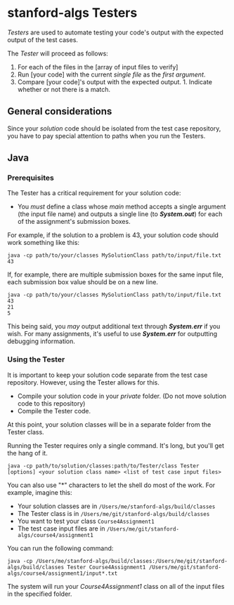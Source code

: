 # stanford-algs Testers

*Testers* are used to automate testing your code's output with the expected 
output of the test cases.

The *Tester* will proceed as follows:

1. For each of the files in the [array of input files to verify]
  1. Run [your code] with the current *single file* as the *first argument*.
  1. Compare [your code]'s output with the expected output.
    1. Indicate whether or not there is a match.

## General considerations

Since your *solution* code should be isolated from the test case repository, 
you have to pay special attention to paths when you run the Testers.

## Java

### Prerequisites 

The Tester has a critical requirement for your solution code:
* You *must* define a class whose *main* method accepts a single argument 
(the input file name) and outputs a single line (to **_System.out_**) for each 
of the assignment's submission boxes.

For example, if the solution to a problem is 43, your solution code should 
work something like this:

```shell
java -cp path/to/your/classes MySolutionClass path/to/input/file.txt
43
```
If, for example, there are multiple submission boxes for the same input file, 
each submission box value should be on a new line.
```shell
java -cp path/to/your/classes MySolutionClass path/to/input/file.txt
43
21
5
```

This being said, you *may* output additional text through **_System.err_** if 
you wish.  For many assignments, it's useful to use **_System.err_** for 
outputting debugging information.

### Using the Tester

It is important to keep your solution code separate from the test case 
repository. However, using the Tester allows for this.

* Compile your solution code in your *private* folder. (Do not move solution 
code to this repository)
* Compile the Tester code.

At this point, your solution classes will be in a separate folder from the 
Tester class.

Running the Tester requires only a single command.  It's long, but you'll get 
the hang of it.

```
java -cp path/to/solution/classes:path/to/Tester/class Tester [options] <your solution class name> <list of test case input files>
```

You can also use "*" characters to let the shell do most of the work. 
For example, imagine this:
* Your solution classes are in ```/Users/me/stanford-algs/build/classes``` 
* The Tester class is in ```/Users/me/git/stanford-algs/build/classes```
* You want to test your class ```Course4Assignment1```
* The test case input files are in ```/Users/me/git/stanford-algs/course4/assignment1```

You can run the following command:

```
java -cp /Users/me/stanford-algs/build/classes:/Users/me/git/stanford-algs/build/classes Tester Course4Assignment1 /Users/me/git/stanford-algs/course4/assignment1/input*.txt
```

The system will run your *Course4Assignment1* class on all of the input files 
in the specified folder.  